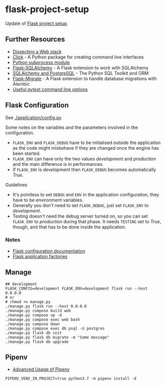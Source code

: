 # flask-project-setup

Update of [Flask project setup](https://www.thedigitalcatonline.com/blog/2020/07/05/flask-project-setup-tdd-docker-postgres-and-more-part-1/).

## Further Resources

- [Dissecting a Web stack](https://www.thedigitalcatonline.com/blog/2020/02/16/dissecting-a-web-stack/)
- [Click](https://click.palletsprojects.com/en/8.0.x/) - A Python package for creating command line interfaces
- [Python subprocess module](https://docs.python.org/3/library/subprocess.html)
- [Flask-SQLAlchemy](https://flask-sqlalchemy.palletsprojects.com/en/2.x/) - A Flask extension to work with SQLAlchemy
- [SQLAlchemy and PostgreSQL](https://docs.sqlalchemy.org/en/13/dialects/postgresql.html) - The Python SQL Toolkit and ORM
- [Flask-Migrate](https://flask-migrate.readthedocs.io/en/latest/) - A Flask extension to handle database migrations with Alembic
- [Useful pytest command line options](https://www.thedigitalcatonline.com/blog/2018/07/05/useful-pytest-command-line-options/)

## Flask Configuration

See [./application/config.py](./application/config.py)

Some notes on the variables and the parameters involved in the configuration.

- `FLASK_ENV` and `FLASK_DEBUG` have to be initialised outside the application as the code might misbehave if they are changed once the engine has been started.
- `FLASK_ENV` can have only the two values _development_ and _production_ and the main difference is in performances.
- If `FLASK_ENV` is _development_ then `FLASK_DEBUG` becomes automatically _True_.

Guidelines

- It's pointless to set `DEBUG` and `ENV` in the application configuration, they have to be environment variables.
- Generally you don't need to set `FLASK_DEBUG`, just set `FLASK_ENV` to _development_.
- Testing doesn't need the debug server turned on, so you can set `FLASK_ENV` to _production_ during that phase. It needs `TESTING` set to _True_, though, and that has to be done inside the application.

### Notes

- [Flask configuration documentation](https://flask.palletsprojects.com/en/2.0.x/config/)
- [Flask application factories](https://flask.palletsprojects.com/en/2.0.x/patterns/appfactories/)

## Manage

```
## development
FLASK_CONFIG=development FLASK_ENV=development flask run --host 0.0.0.0
# or
# chmod +x manage.py
./manage.py flask run --host 0.0.0.0
./manage.py compose build web
./manage.py compose up -d
./manage.py compose exec web bash
./manage.py compose down
./manage.py compose exec db psql -U postgres
./manage.py flask db init
./manage.py flask db migrate -m "Some message"
./manage.py flask db upgrade
```

## Pipenv

- [Advanced Usage of Pipenv](https://pipenv-fork.readthedocs.io/en/latest/advanced.html)

```
PIPENV_VENV_IN_PROJECT=true python3.7 -m pipenv install -d
```
